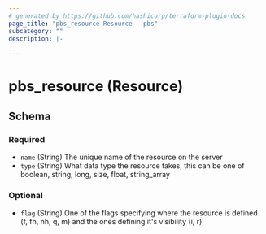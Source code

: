 ```yaml
---
# generated by https://github.com/hashicorp/terraform-plugin-docs
page_title: "pbs_resource Resource - pbs"
subcategory: ""
description: |-
  
---
```


# pbs_resource (Resource)





<!-- schema generated by tfplugindocs -->
## Schema

### Required

- `name` (String) The unique name of the resource on the server
- `type` (String) What data type the resource takes, this can be one of boolean, string, long, size, float, string_array

### Optional

- `flag` (String) One of the flags specifying where the resource is defined (f, fh, nh, q, m) and the ones defining it's visibility (i, r)
